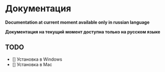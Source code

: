 # Документация

**Documentation at current moment available only in russian language**

**Документация на текущий момент доступна только на русском языке**

## TODO

- [] Установка в Windows
- [] Установка в Mac
